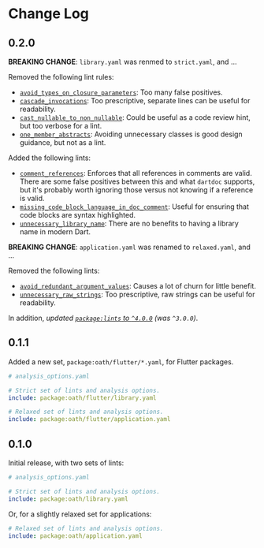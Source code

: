 # Change Log

## 0.2.0

**BREAKING CHANGE**: `library.yaml` was renmed to `strict.yaml`, and ...

Removed the following lint rules:

- [`avoid_types_on_closure_parameters`](https://dart.dev/tools/linter-rules/avoid_types_on_closure_parameters):
  Too many false positives.
- [`cascade_invocations`](https://dart.dev/tools/linter-rules/cascade_invocations):
  Too prescriptive, separate lines can be useful for readability.
- [`cast_nullable_to_non_nullable`](https://dart.dev/tools/linter-rules/cast_nullable_to_non_nullable):
  Could be useful as a code review hint, but too verbose for a lint.
- [`one_member_abstracts`](https://dart.dev/tools/linter-rules/one_member_abstracts):
  Avoiding unnecessary classes is good design guidance, but not as a lint.

Added the following lints:

- [`comment_references`](https://dart.dev/tools/linter-rules/comment_references):
  Enforces that all references in comments are valid. There are some false
  positives between this and what `dartdoc` supports, but it's probably worth
  ignoring those versus not knowing if a reference is valid.
- [`missing_code_block_language_in_doc_comment`](https://dart.dev/tools/linter-rules/missing_code_block_language_in_doc_comment):
  Useful for ensuring that code blocks are syntax highlighted.
- [`unnecessary_library_name`](https://dart.dev/tools/linter-rules/unnecessary_library_name):
  There are no benefits to having a library name in modern Dart.

**BREAKING CHANGE**: `application.yaml` was renamed to `relaxed.yaml`, and ...

Removed the following lints:

- [`avoid_redundant_argument_values`](https://dart.dev/tools/linter-rules/avoid_redundant_argument_values):
  Causes a lot of churn for little benefit.
- [`unnecessary_raw_strings`](https://dart.dev/tools/linter-rules/unnecessary_raw_strings):
  Too prescriptive, raw strings can be useful for readability.

In addition, _updated [`package:lints` to `^4.0.0`][lints-4.0.0] (was `^3.0.0`)_.

[lints-4.0.0]: https://pub.dev/packages/lints/changelog#400

## 0.1.1

Added a new set, `package:oath/flutter/*.yaml`, for Flutter packages.

```yaml
# analysis_options.yaml

# Strict set of lints and analysis options.
include: package:oath/flutter/library.yaml

# Relaxed set of lints and analysis options.
include: package:oath/flutter/application.yaml
```

## 0.1.0

Initial release, with two sets of lints:

```yaml
# analysis_options.yaml

# Strict set of lints and analysis options.
include: package:oath/library.yaml
```

Or, for a slightly relaxed set for applications:

```yaml
# Relaxed set of lints and analysis options.
include: package:oath/application.yaml
```
